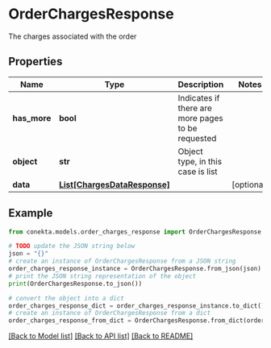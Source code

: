 # OrderChargesResponse

The charges associated with the order

## Properties

Name | Type | Description | Notes
------------ | ------------- | ------------- | -------------
**has_more** | **bool** | Indicates if there are more pages to be requested | 
**object** | **str** | Object type, in this case is list | 
**data** | [**List[ChargesDataResponse]**](ChargesDataResponse.md) |  | [optional] 

## Example

```python
from conekta.models.order_charges_response import OrderChargesResponse

# TODO update the JSON string below
json = "{}"
# create an instance of OrderChargesResponse from a JSON string
order_charges_response_instance = OrderChargesResponse.from_json(json)
# print the JSON string representation of the object
print(OrderChargesResponse.to_json())

# convert the object into a dict
order_charges_response_dict = order_charges_response_instance.to_dict()
# create an instance of OrderChargesResponse from a dict
order_charges_response_from_dict = OrderChargesResponse.from_dict(order_charges_response_dict)
```
[[Back to Model list]](../README.md#documentation-for-models) [[Back to API list]](../README.md#documentation-for-api-endpoints) [[Back to README]](../README.md)



